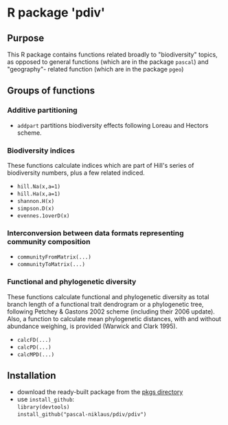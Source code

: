 # R package 'pdiv'

## Purpose

This R package contains functions related broadly to "biodiversity" topics,
as opposed to general functions (which are in the package `pascal`) and "geography"-
related function (which are in the package `pgeo`)

## Groups of functions 

### Additive partitioning

- `addpart` partitions biodiversity effects following Loreau and Hectors scheme.

### Biodiversity indices

These functions calculate indices which are part of Hill's series of biodiversity numbers, 
plus a few related indiced.

- `hill.Na(x,a=1)`
- `hill.Ha(x,a=1)`
- `shannon.H(x)`
- `simpson.D(x)`
- `evennes.1overD(x)`

### Interconversion between data formats representing community composition

- `communityFromMatrix(...)`
- `communityToMatrix(...)`

### Functional and phylogenetic diversity

These functions calculate functional and phylogenetic diversity as total branch length
of a functional trait dendrogram or a phylogenetic tree, following Petchey \& Gastons 2002 
scheme (including their 2006 update). Also, a function to calculate mean phylogenetic distances,
with and without abundance weighing, is provided (Warwick and Clark 1995).

- `calcFD(...)`
- `calcPD(...)`
- `calcMPD(...)`

## Installation

* download the ready-built package from the [pkgs directory](https://github.com/pascal-niklaus/pdiv/tree/master/pkgs)
* use `install_github`:  
`library(devtools)`  
`install_github("pascal-niklaus/pdiv/pdiv")`


